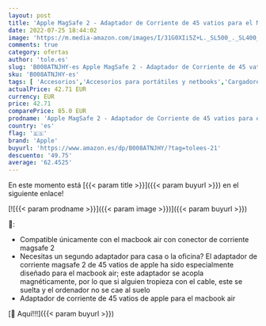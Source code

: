 ```yaml
---
layout: post
title: 'Apple MagSafe 2 - Adaptador de Corriente de 45 vatios para el MacBook Air'
date: 2022-07-25 18:44:02
image: 'https://m.media-amazon.com/images/I/31G0XIi5Z+L._SL500_._SL400_.jpg'
comments: true
category: ofertas
author: 'tole.es'
slug: 'B008ATNJHY-es Apple MagSafe 2 - Adaptador de Corriente de 45 vatios para...'
sku: 'B008ATNJHY-es'
tags: [ 'Accesorios','Accesorios para portátiles y netbooks','Cargadores y adaptadores para portátiles y netbooks','Cargadores y bases de carga para portátiles y netbooks','Informática','apple','🇪🇸', ]
actualPrice: 42.71 EUR
currency: EUR
price: 42.71
comparePrice: 85.0 EUR
prodname: 'Apple MagSafe 2 - Adaptador de Corriente de 45 vatios para el MacBook Air'
country: 'es'
flag: '🇪🇸'
brand: 'Apple'
buyurl: 'https://www.amazon.es/dp/B008ATNJHY/?tag=tolees-21'
descuento: '49.75'
average: '62.4525'
---
```


En este momento está [{{< param title >}}]({{< param buyurl >}}) en el siguiente enlace!

[![{{< param prodname >}}]({{< param image >}})]({{< param buyurl >}})

🔎:

- Compatible únicamente con el macbook air con conector de corriente magsafe 2
- Necesitas un segundo adaptador para casa o la oficina? El adaptador de corriente magsafe 2 de 45 vatios de apple ha sido especialmente diseñado para el macbook air; este adaptador se acopla magnéticamente, por lo que si alguien tropieza con el cable, este se suelta y el ordenador no se cae al suelo
- Adaptador de corriente de 45 vatios de apple para el macbook air

[🛒 Aquí!!!]({{< param buyurl >}})
